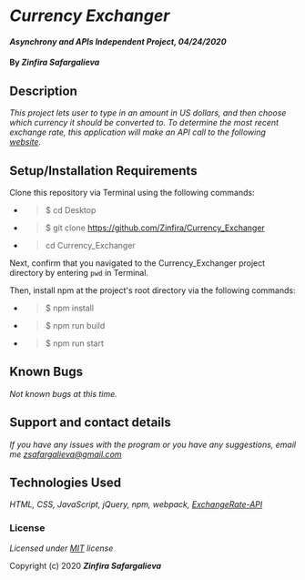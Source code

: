 # _Currency Exchanger_

#### _Asynchrony and APIs Independent Project, 04/24/2020_

#### By _**Zinfira Safargalieva**_

## Description

_This project lets user to type in an amount in US dollars, and then choose which currency it should be converted to. To determine the most recent exchange rate, this application will make an API call to the following [website](https://www.exchangerate-api.com)._

## Setup/Installation Requirements

Clone this repository via Terminal using the following commands:

* >$ cd Desktop
* >$ git clone https://github.com/Zinfira/Currency_Exchanger
* >cd Currency_Exchanger

Next, confirm that you navigated to the Currency_Exchanger project directory by entering ```pwd``` in Terminal.

Then, install npm at the project's root directory via the following commands:
* >$ npm install
* >$ npm run build
* >$ npm run start

## Known Bugs

_Not known bugs at this time._

## Support and contact details

_If you have any issues with the program or you have any suggestions, email me <zsafargalieva@gmail.com>_

## Technologies Used

_HTML, CSS, JavaScript, jQuery, npm, webpack, [ExchangeRate-API](https://www.exchangerate-api.com)_

### License

*Licensed under [MIT](https://en.wikipedia.org/wiki/MIT_License) license*

Copyright (c) 2020 **_Zinfira Safargalieva_**